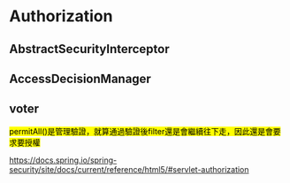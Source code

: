 # Authorization

## AbstractSecurityInterceptor

## AccessDecisionManager

## voter

<mark>permitAll()是管理驗證，就算通過驗證後filter還是會繼續往下走，因此還是會要求要授權</mark>

https://docs.spring.io/spring-security/site/docs/current/reference/html5/#servlet-authorization